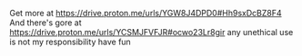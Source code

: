 Get more at https://drive.proton.me/urls/YGW8J4DPD0#Hh9sxDcBZ8F4
And there's gore at https://drive.proton.me/urls/YCSMJFVFJR#ocwo23Lr8gir
any unethical use is not my responsibility have fun 
